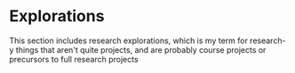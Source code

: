 # Explorations
This section includes research explorations, which is my term for research-y
things that aren't quite projects, and are probably course projects or
precursors to full research projects
